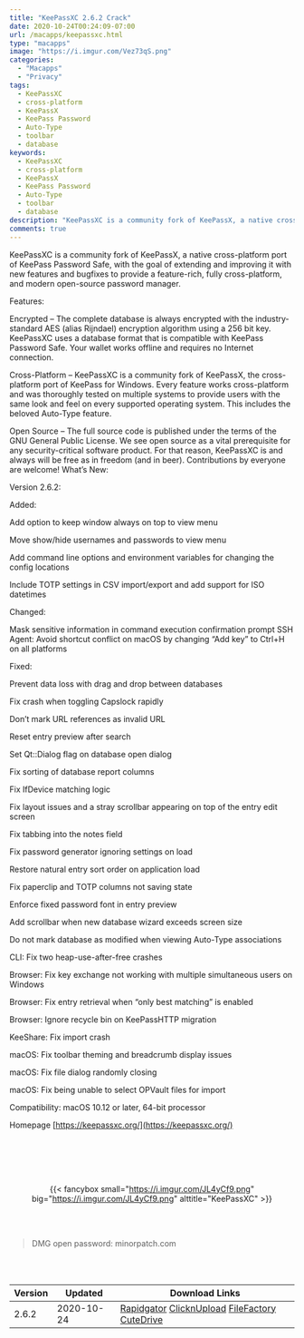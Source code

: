 ```yaml
---
title: "KeePassXC 2.6.2 Crack"
date: 2020-10-24T00:24:09-07:00
url: /macapps/keepassxc.html
type: "macapps"
image: "https://i.imgur.com/Vez73qS.png"
categories:
  - "Macapps"
  - "Privacy"
tags:
  - KeePassXC
  - cross-platform
  - KeePassX
  - KeePass Password
  - Auto-Type
  - toolbar
  - database
keywords:
  - KeePassXC
  - cross-platform
  - KeePassX
  - KeePass Password
  - Auto-Type
  - toolbar
  - database
description: "KeePassXC is a community fork of KeePassX, a native cross-platform port of KeePass Password Safe, with the goal of extending and improving it with new features and bugfixes to provide a feature-rich"
comments: true
---
```


KeePassXC is a community fork of KeePassX, a native cross-platform port of KeePass Password Safe, with the goal of extending and improving it with new features and bugfixes to provide a feature-rich, fully cross-platform, and modern open-source password manager.

Features:

Encrypted – The complete database is always encrypted with the industry-standard AES (alias Rijndael) encryption algorithm using a 256 bit key. KeePassXC uses a database format that is compatible with KeePass Password Safe. Your wallet works offline and requires no Internet connection.

Cross-Platform – KeePassXC is a community fork of KeePassX, the cross-platform port of KeePass for Windows. Every feature works cross-platform and was thoroughly tested on multiple systems to provide users with the same look and feel on every supported operating system. This includes the beloved Auto-Type feature.

Open Source – The full source code is published under the terms of the GNU General Public License. We see open source as a vital prerequisite for any security-critical software product. For that reason, KeePassXC is and always will be free as in freedom (and in beer). Contributions by everyone are welcome!
What’s New:

Version 2.6.2:

Added:

Add option to keep window always on top to view menu

Move show/hide usernames and passwords to view menu

Add command line options and environment variables for changing the config locations

Include TOTP settings in CSV import/export and add support for ISO datetimes

Changed:

Mask sensitive information in command execution confirmation prompt
SSH Agent: Avoid shortcut conflict on macOS by changing “Add key” to Ctrl+H on all platforms

Fixed:

Prevent data loss with drag and drop between databases

Fix crash when toggling Capslock rapidly

Don’t mark URL references as invalid URL

Reset entry preview after search

Set Qt::Dialog flag on database open dialog

Fix sorting of database report columns

Fix IfDevice matching logic

Fix layout issues and a stray scrollbar appearing on top of the entry edit screen

Fix tabbing into the notes field

Fix password generator ignoring settings on load

Restore natural entry sort order on application load

Fix paperclip and TOTP columns not saving state

Enforce fixed password font in entry preview

Add scrollbar when new database wizard exceeds screen size

Do not mark database as modified when viewing Auto-Type associations

CLI: Fix two heap-use-after-free crashes

Browser: Fix key exchange not working with multiple simultaneous users on Windows

Browser: Fix entry retrieval when “only best matching” is enabled

Browser: Ignore recycle bin on KeePassHTTP migration

KeeShare: Fix import crash

macOS: Fix toolbar theming and breadcrumb display issues

macOS: Fix file dialog randomly closing

macOS: Fix being unable to select OPVault files for import

Compatibility: macOS 10.12 or later, 64-bit processor

Homepage [https://keepassxc.org/](https://keepassxc.org/)

<br/>
<br/>
<script async src="https://pagead2.googlesyndication.com/pagead/js/adsbygoogle.js"></script>
<ins class="adsbygoogle"
     style="display:block; text-align:center;"
     data-ad-layout="in-article"
     data-ad-format="fluid"
     data-ad-client="ca-pub-8746275014476192"
     data-ad-slot="5144997159"></ins>
<script>
     (adsbygoogle = window.adsbygoogle || []).push({});
</script>
<br/>
<br/>


<center>

{{< fancybox small="https://i.imgur.com/JL4yCf9.png" big="https://i.imgur.com/JL4yCf9.png" alttitle="KeePassXC" >}}

</center>

<br/>
<br/>


> DMG open password: minorpatch.com

<br/>

<br/>
<div id="history_version" class="history_version">

| Version | Updated | Download Links |
| ---- | ---- | ---- |
| 2.6.2 | 2020-10-24 | [Rapidgator](https://ouo.io/5kgcMN0)   [ClicknUpload](https://ouo.io/cQGyg8)   [FileFactory](https://ouo.io/06Ny2E)   [CuteDrive](https://ouo.io/XnbMqq) |

</div>

